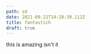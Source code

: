 ```yaml
---
path: sd
date: 2021-09-21T14:28:39.112Z
title: fantastich
draft: true
---
```

this is amazing isn't it